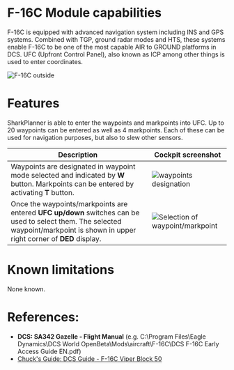 # F-16C Module capabilities

F-16C is equipped with advanced navigation system including INS and GPS systems. Combined with TGP, ground radar modes and HTS, these systems enable F-16C to be one of the most capable AIR to GROUND platforms in DCS. UFC (Upfront Control Panel), also known as ICP among other things is used to enter coordinates.

![F-16C outside](images/F-16C_outside.jpg)

# Features

SharkPlanner is able to enter the waypoints and markpoints into UFC. Up to 20 waypoints can be entered as well as 4 markpoints. 
Each of these can be used for navigation purposes, but also to slew other sensors. 

| Description | Cockpit screenshot|
| --- | --- |
| Waypoints are designated in waypoint mode selected and indicated by **W** button. Markpoints can be entered by activating **T** button. | ![waypoints designation](images/designation_of_aircraft_waypoints.png) |
| Once the waypoints/markpoints are entered **UFC up/down** switches can be used to select them. The selected waypoint/markpoint is shown in upper right corner of **DED** display. | ![Selection of waypoint/markpoint](images/UFC_DED.png) |

# Known limitations

None known.

# References:

- **DCS: SA342 Gazelle - Flight Manual** (e.g. C:\Program Files\Eagle Dynamics\DCS World OpenBeta\Mods\aircraft\F-16C\DCS F-16C Early Access Guide EN.pdf)
- [Chuck's Guide: DCS Guide - F-16C Viper Block 50](https://chucksguides.com/aircraft/dcs/f-16cm/)
